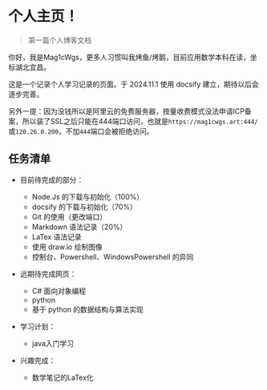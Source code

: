 # 个人主页！

> 第一篇个人博客文档

你好，我是Mag1cWgs，更多人习惯叫我烤鱼/烤鹅，目前应用数学本科在读，坐标湖北宜昌。

这是一个记录个人学习记录的页面。于 2024.11.1 使用 docsify 建立，期待以后会逐步完善。

另外一提：因为没钱所以是阿里云的免费服务器，按量收费模式没法申请ICP备案，所以装了SSL之后只能在444端口访问，也就是```https://mag1cwgs.art:444/```或```120.26.0.200```，不加```444```端口会被拒绝访问。

## 任务清单
- 目前待完成的部分：
    - Node.Js 的下载与初始化（100%）
    - docsify 的下载与初始化（70%）
    - Git 的使用（更改端口）
    - Markdown 语法记录（20%）
    - LaTex 语法记录
    - 使用 draw.io 绘制图像
    - 控制台、Powershell、WindowsPowershell 的异同

- 远期待完成网页：
    - C# 面向对象编程
    - python
    - 基于 python 的数据结构与算法实现


- 学习计划：
    - java入门学习

- 兴趣完成：
    - 数学笔记的LaTex化

